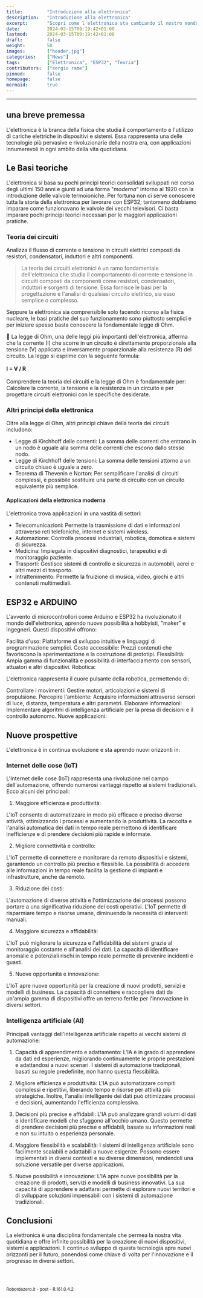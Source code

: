 ```yaml
---
title:         "Introduzione alla elettronica"
description:   "Introduzione alla elettronica"
excerpt:       "Scopri come l'elettronica sta cambiando il nostro mondo, dai dispositivi quotidiani alla robotica avanzata. Entra a far parte della community di appassionati e professionisti che stanno costruendo il futuro della tecnologia..."
date:          2024-03-15T09:19:42+01:00
lastmod:       2024-03-15T09:19:42+01:00
draft:         false
weight:        50
images:        ["header.jpg"]
categories:    ["News"]
tags:          ["Elettronica", "ESP32", "Teoria"]
contributors:  ["sergio rame"]
pinned:        false
homepage:      false
mermaid:       true
---
```




<hr>

## una breve premessa

L'elettronica è la branca della fisica che studia il comportamento e l'utilizzo di cariche elettriche in dispositivi e sistemi. Essa rappresenta una delle tecnologie più pervasive e rivoluzionarie della nostra era, con applicazioni innumerevoli in ogni ambito della vita quotidiana.

## Le Basi teoriche

L'elettronica si basa su pochi principi teorici consolidati sviluppati nel corso degli ultimi 150 anni e giunti ad una forma "*moderna*" intorno al 1920 con la introduzione delle valvole termoioniche. Per fortuna non ci serve conoscere tutta la storia della elettronica per lavorare con ESP32; tantomeno dobbiamo imparare come funzionavano le valvole dei vecchi televisori. Ci basta imparare pochi principi teorici necessari per le maggiori applicazioni pratiche.

### Teoria dei circuiti 
Analizza il flusso di corrente e tensione in circuiti elettrici composti da resistori, condensatori, induttori e altri componenti.

> La teoria dei circuiti elettronici è un ramo fondamentale dell'elettronica che studia il comportamento di corrente e tensione in circuiti composti da componenti come resistori, condensatori, induttori e sorgenti di tensione. Essa fornisce le basi per la progettazione e l'analisi di qualsiasi circuito elettrico, sia esso semplice o complesso.

Seppure la elettronica sia comprensibile solo facendo ricorso alla fisica nucleare, le basi pratiche del suo funzionamento sono piuttosto semplici e per iniziare spesso basta conoscere la fondamentale legge di Ohm.

<div class="alert alert-doks d-flexflex-shrink-1" role="alert">🔑
La legge di Ohm, una delle leggi più importanti dell'elettronica, afferma che la corrente (I) che scorre in un circuito è direttamente proporzionale alla tensione (V) applicata e inversamente proporzionale alla resistenza (R) del circuito. La legge si esprime con la seguente formula:
<br><br><strong>I = V / R</strong><br><br>
Comprendere la teoria dei circuiti e la legge di Ohm è fondamentale per:
Calcolare la corrente, la tensione e la resistenza in un circuito e per progettare circuiti elettronici con le specifiche desiderate.
</div>


### Altri principi della elettronica

Oltre alla legge di Ohm, altri principi chiave della teoria dei circuiti includono:

- Legge di Kirchhoff delle correnti: La somma delle correnti che entrano in un nodo è uguale alla somma delle correnti che escono dallo stesso nodo.
- Legge di Kirchhoff delle tensioni: La somma delle tensioni attorno a un circuito chiuso è uguale a zero.
- Teorema di Thevenin e Norton: Per semplificare l'analisi di circuiti complessi, è possibile sostituire una parte di circuito con un circuito equivalente più semplice.


#### Applicazioni della elettronica moderna

L'elettronica trova applicazioni in una vastità di settori:

- Telecomunicazioni: Permette la trasmissione di dati e informazioni attraverso reti telefoniche, internet e sistemi wireless.
- Automazione: Controlla processi industriali, robotica, domotica e sistemi di sicurezza.
- Medicina: Impiegata in dispositivi diagnostici, terapeutici e di monitoraggio paziente.
- Trasporti: Gestisce sistemi di controllo e sicurezza in automobili, aerei e altri mezzi di trasporto.
- Intrattenimento: Permette la fruizione di musica, video, giochi e altri contenuti multimediali.


## ESP32 e ARDUINO

L'avvento di microcontrollori come Arduino e ESP32 ha rivoluzionato il mondo dell'elettronica, aprendo nuove possibilità a hobbyisti, "maker" e ingegneri. Questi dispositivi offrono:

Facilità d'uso: Piattaforme di sviluppo intuitive e linguaggi di programmazione semplici.
Costo accessibile: Prezzi contenuti che favoriscono la sperimentazione e la costruzione di prototipi.
Flessibilità: Ampia gamma di funzionalità e possibilità di interfacciamento con sensori, attuatori e altri dispositivi.
Robotica:

L'elettronica rappresenta il cuore pulsante della robotica, permettendo di:

Controllare i movimenti: Gestire motori, articolazioni e sistemi di propulsione.
Percepire l'ambiente: Acquisire informazioni attraverso sensori di luce, distanza, temperatura e altri parametri.
Elaborare informazioni: Implementare algoritmi di intelligenza artificiale per la presa di decisioni e il controllo autonomo.
Nuove applicazioni:

## Nuove prospettive

L'elettronica è in continua evoluzione e sta aprendo nuovi orizzonti in:

### Internet delle cose (IoT)

L'Internet delle cose (IoT) rappresenta una rivoluzione nel campo dell'automazione, offrendo numerosi vantaggi rispetto ai sistemi tradizionali. Ecco alcuni dei principali:

1. Maggiore efficienza e produttività:

L'IoT consente di automatizzare in modo più efficace e preciso diverse attività, ottimizzando i processi e aumentando la produttività. La raccolta e l'analisi automatica dei dati in tempo reale permettono di identificare inefficienze e di prendere decisioni più rapide e informate.

2. Migliore connettività e controllo:

L'IoT permette di connettere e monitorare da remoto dispositivi e sistemi, garantendo un controllo più preciso e flessibile. La possibilità di accedere alle informazioni in tempo reale facilita la gestione di impianti e infrastrutture, anche da remoto.

3. Riduzione dei costi:

L'automazione di diverse attività e l'ottimizzazione dei processi possono portare a una significativa riduzione dei costi operativi. L'IoT permette di risparmiare tempo e risorse umane, diminuendo la necessità di interventi manuali.

4. Maggiore sicurezza e affidabilità:

L'IoT può migliorare la sicurezza e l'affidabilità dei sistemi grazie al monitoraggio costante e all'analisi dei dati. La capacità di identificare anomalie e potenziali rischi in tempo reale permette di prevenire incidenti e guasti.

5. Nuove opportunità e innovazione:

L'IoT apre nuove opportunità per la creazione di nuovi prodotti, servizi e modelli di business. La capacità di connettere e raccogliere dati da un'ampia gamma di dispositivi offre un terreno fertile per l'innovazione in diversi settori.



### Intelligenza artificiale (AI)

Principali vantaggi dell'intelligenza artificiale rispetto ai vecchi sistemi di automazione:
1. Capacità di apprendimento e adattamento: L'IA è in grado di apprendere da dati ed esperienze, migliorando continuamente le proprie prestazioni e adattandosi a nuovi scenari. I sistemi di automazione tradizionali, basati su regole predefinite, non hanno questa flessibilità.

2. Migliore efficienza e produttività: L'IA può automatizzare compiti complessi e ripetitivi, liberando tempo e risorse per attività più strategiche. Inoltre, l'analisi intelligente dei dati può ottimizzare processi e decisioni, aumentando l'efficienza complessiva.

3. Decisioni più precise e affidabili: L'IA può analizzare grandi volumi di dati e identificare modelli che sfuggono all'occhio umano. Questo permette di prendere decisioni più precise e affidabili, basate su informazioni reali e non su intuito o esperienza personale.

4. Maggiore flessibilità e scalabilità: I sistemi di intelligenza artificiale sono facilmente scalabili e adattabili a nuove esigenze. Possono essere implementati in diversi contesti e su diverse dimensioni, rendendoli una soluzione versatile per diverse applicazioni.

5. Nuove possibilità e innovazione: L'IA apre nuove possibilità per la creazione di prodotti, servizi e modelli di business innovativi. La sua capacità di apprendere e adattarsi permette di esplorare nuovi territori e di sviluppare soluzioni impensabili con i sistemi di automazione tradizionali.

## Conclusioni

La elettronica è una disciplina fondamentale che permea la nostra vita quotidiana e offre infinite possibilità per la creazione di nuovi dispositivi, sistemi e applicazioni. Il continuo sviluppo di questa tecnologia apre nuovi orizzonti per il futuro, ponendosi come chiave di volta per l'innovazione e il progresso in diversi settori.

<br>
<br>
<p style="font-size: 0.80em;">Robotdazero.it - post - R.161.0.4.2</p>
